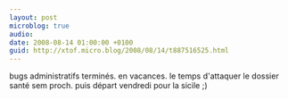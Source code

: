 ```yaml
---
layout: post
microblog: true
audio: 
date: 2008-08-14 01:00:00 +0100
guid: http://xtof.micro.blog/2008/08/14/t887516525.html
---
```

bugs administratifs terminés. en vacances. le temps d'attaquer le dossier santé sem proch. puis départ vendredi pour la sicile ;)
